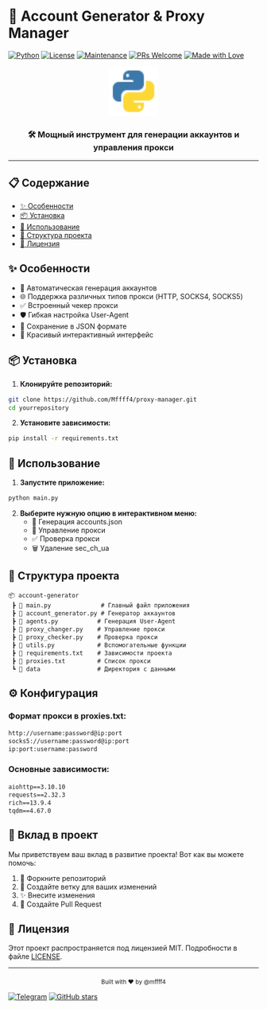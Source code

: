 # 🚀 Account Generator & Proxy Manager

[![Python](https://img.shields.io/badge/Python-3.8%2B-blue.svg)](https://www.python.org/downloads/)
[![License](https://img.shields.io/badge/license-MIT-green.svg)](https://opensource.org/licenses/MIT)
[![Maintenance](https://img.shields.io/badge/Maintained%3F-yes-brightgreen.svg)](https://github.com/Mffff4/proxy-manager/graphs/commit-activity)
[![PRs Welcome](https://img.shields.io/badge/PRs-welcome-brightgreen.svg)](http://makeapullrequest.com)
[![Made with Love](https://img.shields.io/badge/Made%20with-❤-red.svg)](https://github.com/Mffff4)

<div align="center">
  <img src="https://raw.githubusercontent.com/PKief/vscode-material-icon-theme/main/icons/python.svg" width="100" />
  
  <h3>🛠 Мощный инструмент для генерации аккаунтов и управления прокси</h3>
</div>

---

## 📋 Содержание

- [✨ Особенности](#-особенности)
- [📦 Установка](#-установка)
- [🚀 Использование](#-использование)
- [📁 Структура проекта](#-структура-проекта)
- [📄 Лицензия](#-лицензия)

## ✨ Особенности

- 🔄 Автоматическая генерация аккаунтов
- 🌐 Поддержка различных типов прокси (HTTP, SOCKS4, SOCKS5)
- ✅ Встроенный чекер прокси
- 🛡️ Гибкая настройка User-Agent
- 💾 Сохранение в JSON формате
- 🎨 Красивый интерактивный интерфейс

## 📦 Установка

1. **Клонируйте репозиторий:**
```bash
git clone https://github.com/Mffff4/proxy-manager.git
cd yourrepository
```

2. **Установите зависимости:**
```bash
pip install -r requirements.txt
```

## 🚀 Использование

1. **Запустите приложение:**
```bash
python main.py
```

2. **Выберите нужную опцию в интерактивном меню:**
   - 📝 Генерация accounts.json
   - 🔄 Управление прокси
   - ✅ Проверка прокси
   - 🗑️ Удаление sec_ch_ua

## 📁 Структура проекта

```
📦 account-generator
 ┣ 📜 main.py              # Главный файл приложения
 ┣ 📜 account_generator.py # Генератор аккаунтов
 ┣ 📜 agents.py           # Генерация User-Agent
 ┣ 📜 proxy_changer.py    # Управление прокси
 ┣ 📜 proxy_checker.py    # Проверка прокси
 ┣ 📜 utils.py            # Вспомогательные функции
 ┣ 📜 requirements.txt    # Зависимости проекта
 ┣ 📜 proxies.txt         # Список прокси
 ┗ 📂 data                # Директория с данными
```

## ⚙️ Конфигурация

### Формат прокси в proxies.txt:
```plaintext
http://username:password@ip:port
socks5://username:password@ip:port
ip:port:username:password
```

### Основные зависимости:
```plaintext
aiohttp==3.10.10
requests==2.32.3
rich==13.9.4
tqdm==4.67.0
```

## 🤝 Вклад в проект

Мы приветствуем ваш вклад в развитие проекта! Вот как вы можете помочь:

1. 🍴 Форкните репозиторий
2. 🔧 Создайте ветку для ваших изменений
3. ✨ Внесите изменения
4. 📝 Создайте Pull Request

## 📄 Лицензия

Этот проект распространяется под лицензией MIT. Подробности в файле [LICENSE](LICENSE).

---

<div align="center">
  <sub>Built with ❤️ by @mffff4</sub>
</div>

[![Telegram](https://img.shields.io/badge/Telegram-Channel-blue.svg)](https://t.me/mainecode)
[![GitHub stars](https://img.shields.io/github/stars/yourusername/yourrepository?style=social)](https://github.com/Mffff4/proxy-manager)
